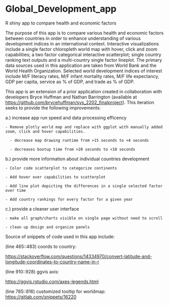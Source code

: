 # Global_Development_app
R shiny app to compare health and economic factors 

The purpose of this app is to compare various health and economic factors between countries in order to 
enhance understanding of various development indices in an international context. Interactive visualizations include a 
single factor chloropleth world map with hover, click and zoom capabilities; a two factor categorical interactive 
scatterplot; single country ranking text outputs and a multi-country single factor lineplot. The primary data sources 
used in this application are taken from World Bank and the World Health Organization. Selected world development indices of 
interest include M/F literacy rates, M/F infant mortality rates, M/F life expectancy, GDP per capita, service as % of GDP, and 
trade as % of GDP. 

This app is an extension of a prior application created in collaboration with developers Bryce Huffman and Nathan Barrington 
(available at https://github.com/brycehuffman/sys_2202_finalproject). 
This iteration seeks to provide the following improvements:

a.) increase app run speed and data processing efficency

    - Remove plotly world map and replace with ggplot with manually added zoom, click and hover capabilities.
    
      - decrease map drawing runtime from >15 seconds to <4 seconds  
      
      - decreases bootup time from >20 seconds to <10 seconds 
      
b.) provide more information about individual countries development 

    - Color code scatterplot to categorize continents
    
    - Add hover over capabilities to scatterplot 
    
    - Add line plot depicting the differences in a single selected factor over time 
    
    - Add country rankings for every factor for a given year 
    
c.) provide a cleaner user interface

    - make all graph/charts visible on single page without need to scroll
    
    - clean up design and organize panels

Source of snippets of code used in this app include:

(line 465::483) coords to country: 

  https://stackoverflow.com/questions/14334970/convert-latitude-and-longitude-coordinates-to-country-name-in-r
  
(line 910::928) ggvis axis: 

  https://ggvis.rstudio.com/axes-legends.html
  
(line 785::816) customized tooltip for worldmap: 
  https://gitlab.com/snippets/16220
